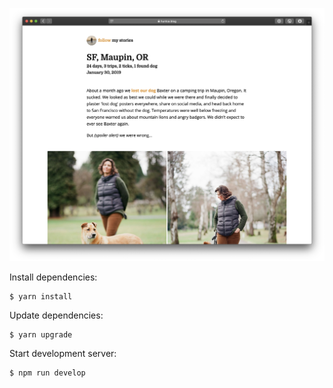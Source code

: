 ![](screenshot.png)

Install dependencies:

```
$ yarn install
```

Update dependencies:

```
$ yarn upgrade
```

Start development server:

```
$ npm run develop
```
